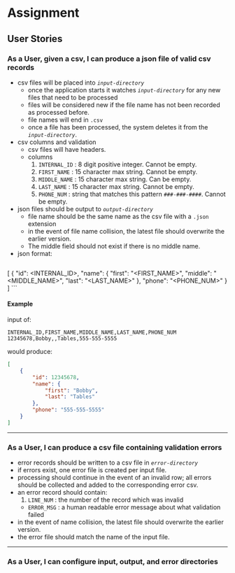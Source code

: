 # Assignment
## User Stories

### As a User, given a csv, I can produce a json file of valid csv records
* csv files will be placed into _`input-directory`_
    * once the application starts it watches _`input-directory`_ for any new files that need to be processed
    * files will be considered new if the file name has not been recorded as processed before.
    * file names will end in `.csv`
    * once a file has been processed, the system deletes it from the _`input-directory`_.
* csv columns and validation
    * csv files will have headers.
    * columns
        1. `INTERNAL_ID` : 8 digit positive integer. Cannot be empty.
        1. `FIRST_NAME` : 15 character max string. Cannot be empty.
        1. `MIDDLE_NAME` : 15 character max string. Can be empty.
        1. `LAST_NAME` : 15 character max string. Cannot be empty.
        1. `PHONE_NUM` : string that matches this pattern `###-###-####`. Cannot be empty.
* json files should be output to _`output-directory`_
    * file name should be the same name as the csv file with a `.json` extension
    * in the event of file name collision, the latest file should overwrite the earlier version.
    * The middle field should not exist if there is no middle name.
* json format:
    ```js
[
    {
        "id": <INTERNAL_ID>,
        "name": {
            "first": "<FIRST_NAME>",
            "middle": "<MIDDLE_NAME>",
            "last": "<LAST_NAME>"
        },
        "phone": "<PHONE_NUM>"
    }
]
    ```

#### Example

input of:

```
INTERNAL_ID,FIRST_NAME,MIDDLE_NAME,LAST_NAME,PHONE_NUM
12345678,Bobby,,Tables,555-555-5555
```

would produce:

```json
[
    {
        "id": 12345678,
        "name": {
            "first": "Bobby",
            "last": "Tables"
        },
        "phone": "555-555-5555"
    }
]
```
---

### As a User, I can produce a csv file containing validation errors
* error records should be written to a csv file in _`error-directory`_
* if errors exist, one error file is created per input file.
* processing should continue in the event of an invalid row; all errors should be collected and added to the corresponding error csv.
* an error record should contain:
    1. `LINE_NUM` : the number of the record which was invalid
    * `ERROR_MSG` : a human readable error message about what validation failed
* in the event of name collision, the latest file should overwrite the earlier version.
* the error file should match the name of the input file.

---

### As a User, I can configure input, output, and error directories
